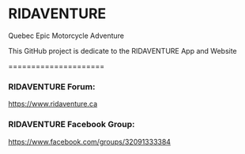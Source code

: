 # RIDAVENTURE
Quebec Epic Motorcycle Adventure

This GitHub project is dedicate to the RIDAVENTURE App and Website


=====================


### RIDAVENTURE Forum:
https://www.ridaventure.ca


### RIDAVENTURE Facebook Group:
https://www.facebook.com/groups/32091333384
